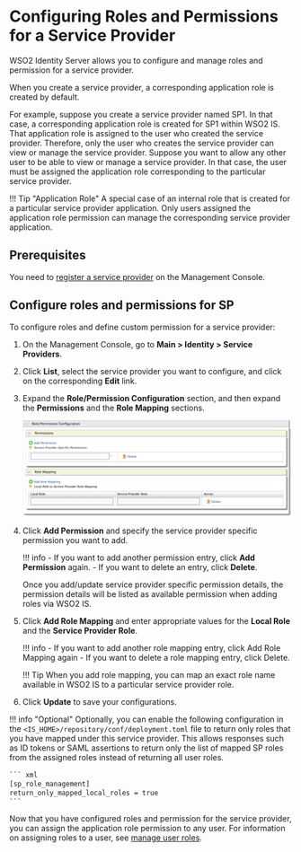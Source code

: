 # Configuring Roles and Permissions for a Service Provider

WSO2 Identity Server allows you to configure and manage roles  and permission for a service provider.

When you create a service provider, a corresponding application role is created by default.

For example, suppose you create a service provider named SP1. In that case, a corresponding application role is created for SP1 within WSO2 IS. That application role is assigned to the user who created the service provider. 
Therefore, only the user who creates the service provider can view or manage the service provider. Suppose you want to allow any other user to be able to view or manage a service provider. In that case, the user must be assigned the application role corresponding to the particular service provider.

!!! Tip "Application Role"
    A special case of an internal role that is created for a particular service provider application. Only users assigned the application role permission can manage the corresponding service provider application.

## Prerequisites

You need to [register a service provider](../applications/register-sp.md) on the Management Console.

## Configure roles and permissions for SP

To configure roles and define custom permission for a service provider:

1. On the Management Console, go to **Main > Identity > Service Providers**.
2. Click **List**, select the service provider you want to configure, and click on the corresponding **Edit** link.
3. Expand the **Role/Permission Configuration** section, and then expand the **Permissions** and the **Role Mapping** sections.

    ![role-mapping](../../assets/img/guides/role-mapping.png)

4. Click **Add Permission** and specify the service provider specific permission you want to add.

    !!! info
        - If you want to add another permission entry, click **Add Permission** again.
        - If you want to delete an entry, click **Delete**.

    Once you add/update service provider specific permission details, the permission details will be listed as available permission when adding roles via WSO2 IS.

5. Click **Add Role Mapping** and enter appropriate values for the **Local Role** and the **Service Provider Role**.

    !!! info
        - If you want to add another role mapping entry, click Add Role Mapping again
        - If you want to delete a role mapping entry, click Delete.

    !!! Tip
        When you add role mapping, you can map an exact role name available in WSO2 IS to a particular service provider role.

6. Click **Update** to save your configurations.

!!! info "Optional"
    Optionally, you can enable the following configuration in the `<IS_HOME>/repository/conf/deployment.toml` file to return only roles that you have mapped under this service provider. This allows responses such as ID tokens or SAML assertions to return only the list of mapped SP roles from the assigned roles instead of returning all user roles.

    ``` xml
    [sp_role_management]
    return_only_mapped_local_roles = true
    ```

Now that you have configured roles and permission for the service provider, you can assign the application role permission to any user. For information on assigning roles to a user, see [manage user roles](../identity-lifecycles/manage-roles-overview/).

